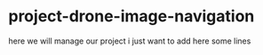 # project-drone-image-navigation
here we will manage our project
i just want to add here some lines
